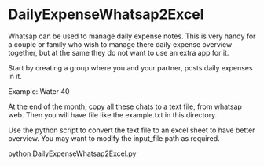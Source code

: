 # DailyExpenseWhatsap2Excel

Whatsap can be used to manage daily expense notes.
This is very handy for a couple or family who wish to manage 
there daily expense overview together, but at the same they do not want to use an extra app for it.

Start by creating a group where you and your partner, posts daily expenses in it.

Example:
Water 40

At the end of the month, copy all these chats to a text file, from whatsap web.
Then you will have file like the example.txt in this directory.

Use the python script to convert the text file to an excel sheet to have better overview.
You may want to modify the input_file path as required.

python DailyExpenseWhatsap2Excel.py